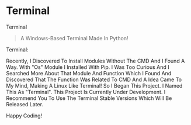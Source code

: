 # Terminal
Terminal
>A Windows-Based Terminal Made In Python!

Terminal:

Recently, I Discovered To Install Modules Without The CMD And I Found A Way. With "Os" Module I Installed With Pip. I Was Too Curious And I Searched More About That Module And Function Which I Found And Discovered That The Function Was Related To CMD And A Idea Came To My Mind, Making A Linux Like Terminal! So I Began This Project. I Named This As "Terminal". This Project Is Currently Under Development. I Recommend You To Use The Terminal Stable Versions Which Will Be Released Later.

Happy Coding!
